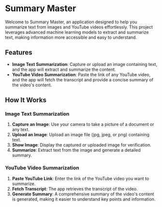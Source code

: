 # Summary Master

Welcome to Summary Master, an application designed to help you summarize text from images and YouTube videos effortlessly. This project leverages advanced machine learning models to extract and summarize text, making information more accessible and easy to understand.

## Features

- **Image Text Summarization**: Capture or upload an image containing text, and the app will extract and summarize the content.
- **YouTube Video Summarization**: Paste the link of any YouTube video, and the app will fetch the transcript and provide a concise summary of the video's content.

## How It Works

### Image Text Summarization

1. **Capture an Image**: Use your camera to take a picture of a document or any text.
2. **Upload an Image**: Upload an image file (jpg, jpeg, or png) containing text.
3. **Show Image**: Display the captured or uploaded image for verification.
4. **Summarize**: Extract text from the image and generate a detailed summary.

### YouTube Video Summarization

1. **Paste YouTube Link**: Enter the link of the YouTube video you want to summarize.
2. **Fetch Transcript**: The app retrieves the transcript of the video.
3. **Generate Summary**: A comprehensive summary of the video's content is generated, making it easier to understand key points and information.
